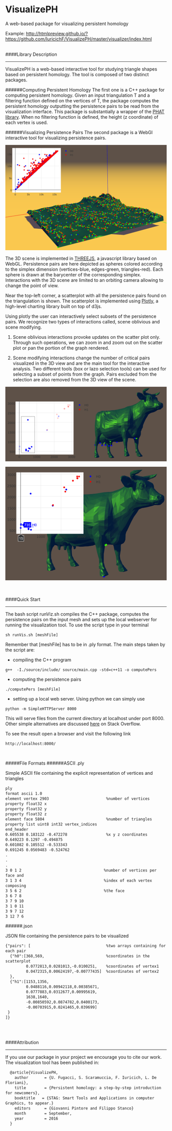 # VisualizePH
A web-based package for visualizing persistent homology

Example:
http://htmlpreview.github.io/?https://github.com/IuricichF/VisualizePH/master/visualizer/index.html
<br /><br />

####Library Description
***

VisualizePH is a web-based interactive tool for studying triangle shapes based on persistent homology. The tool is composed of two distinct packages.


######Computing Persistent Homology
The first one is a C++ package for computing persistent homology. Given an input triangulation T and a filtering function defined on the vertices of T, the package computes the persistent homology outputting the persistence pairs to be read from the visualization interface. This package is substantially a wrapper of the [PHAT library](https://bitbucket.org/phat-code/phat).
When no filtering function is defined, the height (z coordinate) of each vertex is used.

######Visualizing Persistence Pairs
The second package is a WebGl interactive tool for visualizing persistence pairs.

![Main Interface](https://raw.githubusercontent.com/IuricichF/VisualizePH/master/images/interface.png)

The 3D scene is implemented in [THREEJS](http://threejs.org), a javascript library based on WebGL. Persistence pairs are here depicted as spheres colored according to the simplex dimension (vertices-blue, edges-green, triangles-red). Each sphere is drawn at the barycenter of the corresponding simplex. Interactions with the 3D scene are limited to an orbiting camera allowing to change the point of view.

Near the top-left corner, a scatterplot with all the persistence pairs found on the triangulation is shown. The scatterplot is implemented using [Plotly](https://plot.ly), a high-level charting library built on top of d3js.

Using plotly the user can interactively select subsets of the persistence pairs. We recognize two types of interactions called, scene oblivious and scene modifying.

1. Scene oblivious interactions provoke updates on the scatter plot only. Through such operations, we can zoom in and zoom out on the scatter plot or pan the portion of the graph rendered.

2. Scene modifying interactions change the number of critical pairs visualized in the 3D view and are the main tool for the interactive analysis. Two different tools (box or lazo selection tools) can be used for selecting a subset of points from the graph. Pairs excluded from the selection are also removed from the 3D view of the scene.

![Lazo selection](https://raw.githubusercontent.com/IuricichF/VisualizePH/master/images/lazoSelection.png)

![Single Point](https://raw.githubusercontent.com/IuricichF/VisualizePH/master/images/singlePoint.png)

<br /><br />
####Quick Start
***

The bash script runViz.sh compiles the C++ package, computes the persistence pairs on the input mesh and sets up the local webserver for running the visualization tool. To use the script type in your terminal

```
sh runVis.sh [meshFile]
```

Remember that [meshFile] has to be in .ply format.
The main steps taken by the script are:

- compiling the C++ program

```
g++  -I./source/include/ source/main.cpp -std=c++11 -o computePers
```

- computing the persistence pairs

```
./computePers [meshFile]
```

- setting up a local web server. Using python we can simply use

```
python -m SimpleHTTPServer 8000
```

This will serve files from the current directory at localhost under port 8000. Other simple alternatives are discussed [here](http://stackoverflow.com/questions/12905426/what-is-a-faster-alternative-to-pythons-simplehttpserver) on Stack Overflow.

To see the result open a browser and visit the following link

```
http://localhost:8000/
```

<br />

#####File Formats
######ASCII .ply

Simple ASCII file containing the explicit representation of vertices and triangles


```
ply
format ascii 1.0
element vertex 2903                         %number of vertices    
property float32 x
property float32 y
property float32 z
element face 5804                           %number of triangles
property list uint8 int32 vertex_indices
end_header
0.605538 0.183122 -0.472278                 %x y z coordinates
0.649223 0.1297 -0.494875
0.601082 0.105512 -0.533343
0.691245 0.0569483 -0.524762
.
.
.
3 0 1 2                                    %number of vertices per face and
3 1 3 4                                    %index of each vertex composing
3 5 6 2                                    %the face
3 6 7 8
3 7 9 10
3 1 0 11
3 9 7 12
3 12 7 6
```

######.json

JSON file containing the persistence pairs to be visualized

```
{"pairs": [                                 %two arrays containing for each pair
  {"h0":[368,569,                           %coordinates in the scatterplot  
         0.0772813,0.0281013,-0.0100251,    %coordinates of vertex1
         0.0472315,0.00624197,-0.00777435]  %coordinates of vertex2
  },
  {"h1":[1153,1356,
         0.0488116,0.00942118,0.00385671,
         0.0777883,0.0312677,0.00995619,
         1638,1640,
         -0.00850592,0.0874782,0.0400173,
         -0.00703915,0.0241465,0.039699]
 }
]}
```
<br /><br />


####Attribution
***

If you use our package in your project we encourage you to cite our work.
The visualization tool has been published in:

```
  @article{VisualizePH,
    author       = {U. Fugacci, S. Scaramuccia, F. Iuricich, L. De Floriani},
    title        = {Persistent homology: a step-by-step introduction for newcomers},
    booktitle   = {STAG: Smart Tools and Applications in computer Graphics, to appear.}
    editors      = {Giovanni Pintore and Filippo Stanco}
    month        = September,
    year         = 2016
  }
```
